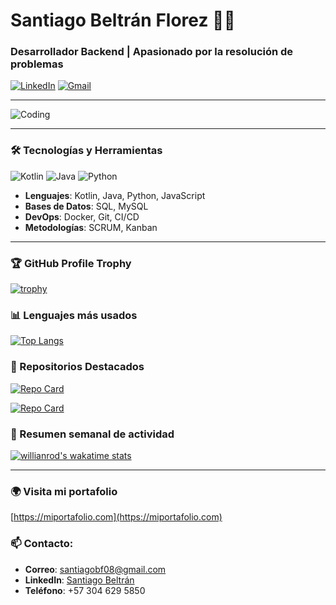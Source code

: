 
# Santiago Beltrán Florez 👨‍💻

### Desarrollador Backend | Apasionado por la resolución de problemas

[![LinkedIn](https://img.shields.io/badge/LinkedIn-blue?style=for-the-badge&logo=linkedin)](https://www.linkedin.com/in/santiago-beltran) 
[![Gmail](https://img.shields.io/badge/Gmail-red?style=for-the-badge&logo=gmail&logoColor=white)](mailto:santiagobf08@gmail.com)

---

![Coding](https://media.giphy.com/media/ZVik7pBtu9dNS/giphy.gif)

---

### 🛠️ Tecnologías y Herramientas
![Kotlin](https://img.shields.io/badge/Kotlin-0095D5?style=for-the-badge&logo=kotlin&logoColor=white)
![Java](https://img.shields.io/badge/Java-ED8B00?style=for-the-badge&logo=java&logoColor=white)
![Python](https://img.shields.io/badge/Python-FFD43B?style=for-the-badge&logo=python&logoColor=blue)

- **Lenguajes**: Kotlin, Java, Python, JavaScript
- **Bases de Datos**: SQL, MySQL
- **DevOps**: Docker, Git, CI/CD
- **Metodologías**: SCRUM, Kanban

---

### 🏆 GitHub Profile Trophy

[![trophy](https://github-profile-trophy.vercel.app/?username=tu_usuario&theme=onedark)](https://github.com/ryo-ma/github-profile-trophy)

### 📊 Lenguajes más usados

[![Top Langs](https://github-readme-stats.vercel.app/api/top-langs/?username=tu_usuario&layout=compact&theme=radical)](https://github.com/anuraghazra/github-readme-stats)

### 🔗 Repositorios Destacados

[![Repo Card](https://github-readme-stats.vercel.app/api/pin/?username=tu_usuario&repo=recipe_master&theme=radical)](https://github.com/tu_usuario/recipe_master)

[![Repo Card](https://github-readme-stats.vercel.app/api/pin/?username=tu_usuario&repo=tareas_bot&theme=radical)](https://github.com/tu_usuario/tareas_bot)

### 📅 Resumen semanal de actividad

[![willianrod's wakatime stats](https://github-readme-stats.vercel.app/api/wakatime?username=tu_usuario&theme=radical)](https://wakatime.com/@tu_usuario)

---

### 🌍 Visita mi portafolio
[https://miportafolio.com](https://miportafolio.com)

### 📫 Contacto:
- **Correo**: santiagobf08@gmail.com
- **LinkedIn**: [Santiago Beltrán](https://www.linkedin.com/in/santiago-beltran)
- **Teléfono**: +57 304 629 5850


